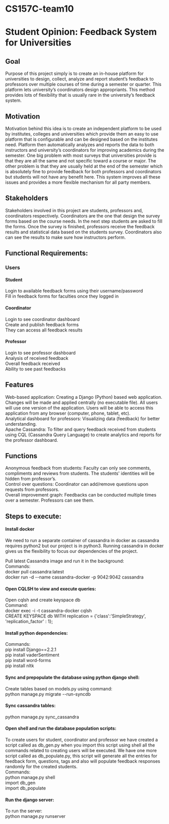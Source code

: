 # CS157C-team10

# Student Opinion: Feedback System for Universities

## Goal

Purpose of this project simply is to create an in-house platform for universities to design, collect, analyze and report student’s feedback to professors over multiple courses of time during a semester or quarter. This platform lets university’s coordinators design appropriants. This method provides lots of flexibility that is usually rare in the university’s feedback system. 

## Motivation

Motivation behind this idea is to create an independent platform to be used by institutes, colleges and universities which provide them an easy to use platform that is configurable and can be designed based on the institutes need. Platform then automatically analyzes and reports the data to both instructors and university’s coordinators for improving academics during the semester. One big problem with most surveys that universities provide is that they are all the same and not specific toward a course or major. The other problem is that they are usually held at the end of the semester which is absolutely fine to provide feedback for both professors and coordinators but students will not have any benefit here. This system improves all these issues and provides a more flexible mechanism for all party members.

## Stakeholders

Stakeholders involved in this project are students, professors and, coordinators respectively. Coordinators are the one that design the survey forms based on the course needs. In the next step students are asked to fill the forms. Once the survey is finished, professors receive the feedback results and statistical data based on the students survey. Coordinators also can see the results to make sure how instructors perform.

## Functional Requirements:
### Users
#### Student
Login to available feedback forms using their username/password <br>
Fill in feedback forms for faculties once they logged in <br>
#### Coordinator
Login to see coordinator dashboard<br>
Create and publish feedback forms<br>
They can access all feedback results<br>
#### Professor
Login to see professor dashboard<br>
Analysis of received feedback<br>
Overall feedback received<br>
Ability to see past feedbacks<br>

## Features
Web-based application: Creating a Django (Python) based web application. Changes will be made and applied centrally (no executable file). All users will use one version of the application. Users will be able to access this application from any browser (computer, phone, tablet, etc).<br>
Analytical dashboard for professors: Visualizing data (feedback) for better understanding.<br>
Apache Cassandra: To filter and query feedback received from students using CQL (Cassandra Query Language) to create analytics and reports for the professor dashboard.<br> 

## Functions

Anonymous feedback from students: Faculty can only see comments, compliments and reviews from students. The students' identities will be hidden from professor’s.<br>
Control over questions: Coordinator can add/remove questions upon requests from professors. <br>
Overall improvement graph: Feedbacks can be conducted multiple times over a semester. Professors can see them.<br>

## Steps to execute:
#### Install docker<br>
We need to run a separate container of cassandra in docker as cassandra requires python2 but our project is in python3. Running cassandra in docker gives us the flexibility to focus our dependencies of the project.<br>

Pull latest Cassandra image and run it in the background: <br>
Commands:<br>
docker pull cassandra:latest <br>
docker run -d --name cassandra-docker -p 9042:9042 cassandra<br>

#### Open CQLSH to view and execute queries:
Open cqlsh and create keyspace db<br />
Command:<br />
docker exec -i -t cassandra-docker cqlsh<br />
CREATE KEYSPACE db WITH replication = {'class':'SimpleStrategy', 'replication_factor' : 1};<br />

#### Install python dependencies:<br />
Commands:<br />
pip install Django==2.2.1<br />
pip install vaderSentiment<br />
pip install word-forms<br />
pip install nltk<br />
#### Sync and prepopulate the database using python django shell:<br />
Create tables based on models.py using command:<br />
python manage.py migrate --run-syncdb<br />

#### Sync cassandra tables:
python manage.py sync_cassandra<br />

#### Open shell and run the database population scripts: 
To create users for student, coordinator and professor we have created a script called as db_gen.py when you import this script using shell all the commands related to creating users will be executed. We have one more script called as db_populate.py, this script will generate all the entries for feedback form, questions, tags and also will populate feedback responses randomly for the created students.<br />
Commands:<br />
python manage.py shell<br />
import db_gen<br />
import db_populate<br />

#### Run the django server:
To run the server:<br />
python manage.py runserver<br />

